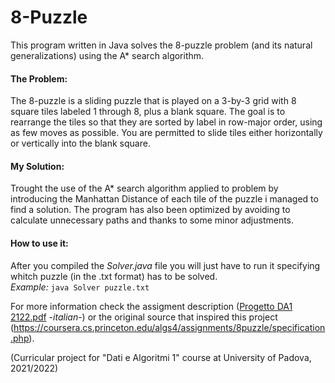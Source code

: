 # 8-Puzzle
This program written in Java solves the 8-puzzle problem (and its natural generalizations) using the A* search algorithm.

#### The Problem: 
The 8-puzzle is a sliding puzzle that is played on a 3-by-3 grid with 8 square tiles labeled 1 through 8, plus a blank square. The goal is to rearrange the tiles so that they are sorted by label in row-major order, using as few moves as possible. You are permitted to slide tiles either horizontally or vertically into the blank square. 

#### My Solution: 
Trought the use of the A* search algorithm applied to problem by introducing the Manhattan Distance of each tile of the puzzle i managed to find a solution. The program has also been optimized by avoiding to calculate unnecessary paths and thanks to some minor adjustments. 

#### How to use it: 
After you compiled the *Solver.java* file you will just have to run it specifying whitch puzzle (in the .txt format) has to be solved.\
*Example:* `java Solver puzzle.txt `

For more information check the assigment description ([Progetto DA1 2122.pdf](https://github.com/mattia-toffolon/8-Puzzle/files/8422013/Progetto.DA1.2122.pdf) -*italian*-) or the original source that inspired this project  (https://coursera.cs.princeton.edu/algs4/assignments/8puzzle/specification.php).

(Curricular project for "Dati e Algoritmi 1" course at University of Padova, 2021/2022)
